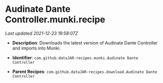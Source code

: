 # Audinate Dante Controller.munki.recipe

_Last updated 2021-12-23 19:58:07Z_

- **Description**: Downloads the latest version of Audinate Dante Controller and imports into Munki.

- **Identifier**: `com.github.dataJAR-recipes.munki.Audinate Dante Controller`

- **Parent Recipes**: `com.github.dataJAR-recipes.download.Audinate Dante Controller`